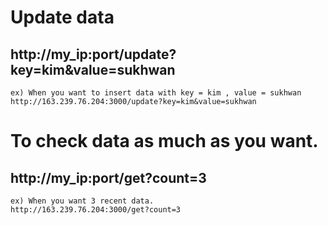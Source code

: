 #   Update data
##    http://my_ip:port/update?key=kim&value=sukhwan
    ex) When you want to insert data with key = kim , value = sukhwan
    http://163.239.76.204:3000/update?key=kim&value=sukhwan
    
#   To check data as much as you want.
##    http://my_ip:port/get?count=3
    ex) When you want 3 recent data.
    http://163.239.76.204:3000/get?count=3
